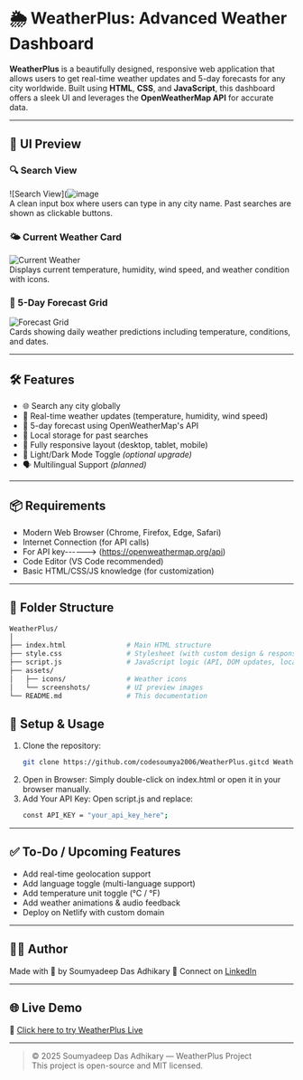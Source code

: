 # 🌦️ WeatherPlus: Advanced Weather Dashboard

**WeatherPlus** is a beautifully designed, responsive web application that allows users to get real-time weather updates and 5-day forecasts for any city worldwide. Built using **HTML**, **CSS**, and **JavaScript**, this dashboard offers a sleek UI and leverages the **OpenWeatherMap API** for accurate data.

---

## 📸 UI Preview

### 🔍 Search View  
![Search View](![image](assets/screenshots/current-weather.png)  
A clean input box where users can type in any city name. Past searches are shown as clickable buttons.

### 🌤️ Current Weather Card  
![Current Weather](assets/screenshots/current-weather.png)  
Displays current temperature, humidity, wind speed, and weather condition with icons.

### 📅 5-Day Forecast Grid  
![Forecast Grid](assets/screenshots/forecast-grid.png)  
Cards showing daily weather predictions including temperature, conditions, and dates.

---

## 🛠️ Features

* 🌐 Search any city globally  
* 📡 Real-time weather updates (temperature, humidity, wind speed)  
* 📅 5-day forecast using OpenWeatherMap's API  
* 💾 Local storage for past searches  
* 📱 Fully responsive layout (desktop, tablet, mobile)  
* 🌙 Light/Dark Mode Toggle *(optional upgrade)*  
* 🗣️ Multilingual Support *(planned)*

---
## 📦 Requirements
* Modern Web Browser (Chrome, Firefox, Edge, Safari)
* Internet Connection (for API calls)
* For API key------> (https://openweathermap.org/api)
* Code Editor (VS Code recommended)
* Basic HTML/CSS/JS knowledge (for customization)

---

## 🧾 Folder Structure
```bash
WeatherPlus/
│
├── index.html               # Main HTML structure
├── style.css                # Stylesheet (with custom design & responsive layout)
├── script.js                # JavaScript logic (API, DOM updates, local storage)
├── assets/
│   ├── icons/               # Weather icons
│   └── screenshots/         # UI preview images
└── README.md                # This documentation

```
## 🚀 Setup & Usage
1. Clone the repository:
   ```bash
   git clone https://github.com/codesoumya2006/WeatherPlus.gitcd WeatherPlus
   ```
2. Open in Browser:
  Simply double-click on index.html or open it in your browser manually.
3. Add Your API Key:
   Open script.js and replace:
   ```bash
   const API_KEY = "your_api_key_here";
   ```
---

## ✅ To-Do / Upcoming Features
* Add real-time geolocation support
* Add language toggle (multi-language support)
* Add temperature unit toggle (°C / °F)
* Add weather animations & audio feedback
* Deploy on Netlify with custom domain

---

## 🙋‍♂️ Author
Made with 💙 by Soumyadeep Das Adhikary
📎 Connect on [LinkedIn](https://www.linkedin.com/in/soumyadeep-das-adhikary-121926339/)

---
## 🌐 Live Demo
🔗 [Click here to try WeatherPlus Live](https://weatherplus-ominia.netlify.app/)


---

> © 2025 Soumyadeep Das Adhikary — WeatherPlus Project  
> This project is open-source and MIT licensed.









